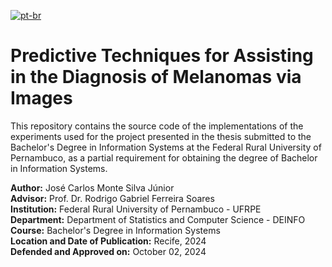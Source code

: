 [![pt-br](https://img.shields.io/badge/lang-pt--br-green.svg)](https://github.com/jmontejr/tecnicas-preditivas-para-auxilio-no-diagnostico-de-melanomas-via-images/blob/main/README.md)

# Predictive Techniques for Assisting in the Diagnosis of Melanomas via Images

This repository contains the source code of the implementations of the experiments used for the project presented in the thesis submitted to the Bachelor's Degree in Information Systems at the Federal Rural University of Pernambuco, as a partial requirement for obtaining the degree of Bachelor in Information Systems.

**Author:** José Carlos Monte Silva Júnior  
**Advisor:** Prof. Dr. Rodrigo Gabriel Ferreira Soares  
**Institution:** Federal Rural University of Pernambuco - UFRPE  
**Department:** Department of Statistics and Computer Science - DEINFO  
**Course:** Bachelor's Degree in Information Systems  
**Location and Date of Publication:** Recife, 2024  
**Defended and Approved on:** October 02, 2024  
